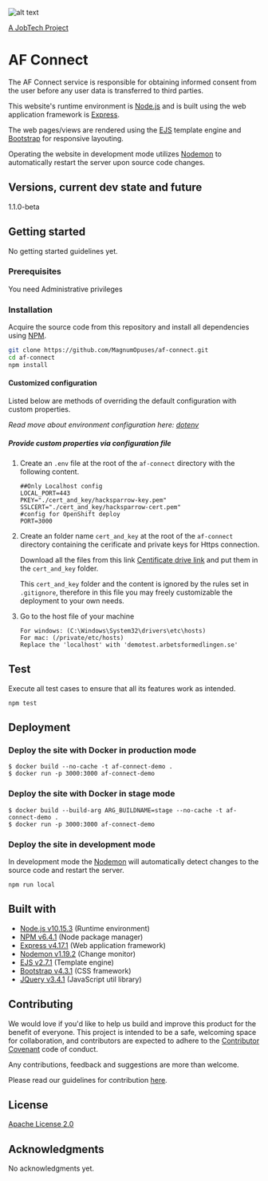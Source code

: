 ![alt text][logo]

[logo]: https://github.com/MagnumOpuses/project-meta/blob/master/img/jobtechdev_black.png "JobTech dev logo"

[A JobTech Project](https://www.jobtechdev.se)

# AF Connect

The AF Connect service is responsible for obtaining informed consent from the user before any user data is transferred to third parties.

This website's runtime environment is [Node.js](https://nodejs.org/) and is built using the web application framework is [Express](https://expressjs.com/).

The web pages/views are rendered using the [EJS](https://ejs.co/) template engine and [Bootstrap](http://getbootstrap.com) for responsive layouting.

Operating the website in development mode utilizes [Nodemon](https://nodemon.io/) to automatically restart the server upon source code changes.

## Versions, current dev state and future

1.1.0-beta

## Getting started

No getting started guidelines yet.

### Prerequisites

You need Administrative privileges

### Installation

Acquire the source code from this repository and install all dependencies using [NPM](https://www.npmjs.com/).

```bash
git clone https://github.com/MagnumOpuses/af-connect.git
cd af-connect
npm install
```

#### Customized configuration

Listed below are methods of overriding the default configuration with custom properties.

_Read move about environment configuration here: [dotenv](https://github.com/motdotla/dotenv)_

##### Provide custom properties via configuration file

1. Create an `.env` file at the root of the `af-connect` directory with the following content.

   ```
   ##Only Localhost config
   LOCAL_PORT=443
   PKEY="./cert_and_key/hacksparrow-key.pem"
   SSLCERT="./cert_and_key/hacksparrow-cert.pem"
   #config for OpenShift deploy
   PORT=3000
   ```

2. Create an folder name `cert_and_key` at the root of the `af-connect` directory containing the cerificate and private keys for Https connection.

   Download all the files from this link [Centificate drive link](https://drive.google.com/drive/u/0/folders/1Lju1-2KWkLOGql4bklvEYz0Q0iLTXtAm) and put them in the `cert_and_key` folder.

   This `cert_and_key` folder and the content is ignored by the rules set in `.gitignore`, therefore in this file you may freely customizable the deployment to your own needs.

3. Go to the host file of your machine
   ```
   For windows: (C:\Windows\System32\drivers\etc\hosts)
   For mac: (/private/etc/hosts)
   Replace the 'localhost' with 'demotest.arbetsformedlingen.se'
   ```

## Test

Execute all test cases to ensure that all its features work as intended.

```
npm test
```

## Deployment

### Deploy the site with Docker in production mode

```
$ docker build --no-cache -t af-connect-demo .
$ docker run -p 3000:3000 af-connect-demo
```

### Deploy the site with Docker in stage mode

```
$ docker build --build-arg ARG_BUILDNAME=stage --no-cache -t af-connect-demo .
$ docker run -p 3000:3000 af-connect-demo
```

### Deploy the site in development mode

In development mode the [Nodemon](https://nodemon.io/) will automatically detect changes to the source code and restart the server.

```
npm run local
```

## Built with

- [Node.js v10.15.3](https://nodejs.org/) (Runtime environment)
- [NPM v6.4.1](https://www.npmjs.com/) (Node package manager)
- [Express v4.17.1](https://expressjs.com/) (Web application framework)
- [Nodemon v1.19.2](https://nodemon.io/) (Change monitor)
- [EJS v2.7.1](https://ejs.co/) (Template engine)
- [Bootstrap v4.3.1](http://getbootstrap.com) (CSS framework)
- [JQuery v3.4.1](https://jquery.com/) (JavaScript util library)

## Contributing

We would love if you'd like to help us build and improve this product for the benefit of everyone. This project is intended to be a safe, welcoming space for collaboration, and contributors are expected to adhere to the [Contributor Covenant](http://contributor-covenant.org/) code of conduct.

Any contributions, feedback and suggestions are more than welcome.

Please read our guidelines for contribution [here](CONTRIBUTING_TEMPLATE.md).

## License

[Apache License 2.0](LICENSE.md)

## Acknowledgments

No acknowledgments yet.
